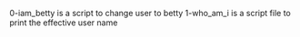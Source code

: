 0-iam_betty is a script to change user to betty
1-who_am_i is a script file to print the effective user name
